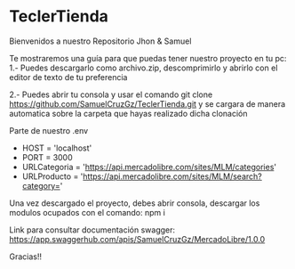 # TeclerTienda
Bienvenidos a nuestro Repositorio Jhon & Samuel

Te mostraremos una guía para que puedas tener nuestro proyecto en tu pc:
1.- Puedes descargarlo como archivo.zip, descomprimirlo y abrirlo con el editor de texto de tu preferencia

2.- Puedes abrir tu consola y usar el comando git clone https://github.com/SamuelCruzGz/TeclerTienda.git y se cargara de manera automatica sobre la carpeta que hayas realizado dicha clonación

Parte de nuestro .env
- HOST = 'localhost' 
- PORT = 3000
- URLCategoria = 'https://api.mercadolibre.com/sites/MLM/categories'
- URLProducto = 'https://api.mercadolibre.com/sites/MLM/search?category='

Una vez descargado el proyecto, debes abrir consola, descargar los modulos ocupados con el comando: npm i

Link para consultar documentación swagger: https://app.swaggerhub.com/apis/SamuelCruzGz/MercadoLibre/1.0.0

Gracias!!
